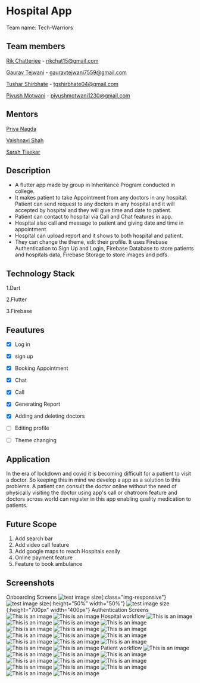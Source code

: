 
# Hospital App

Team name: Tech-Warriors

## Team members


[Rik Chatterjee](https://github.com/TheArchitet) -
rikchat15@gmail.com

[Gaurav Tejwani](https://github.com/GauravMaheshTejwani) -
gauravtejwani7559@gmail.com

[Tushar Shirbhate](https://github.com/Tushar-Shirbhate) - 
tgshirbhate04@gmail.com

[Piyush Motwani](https://github.com/Piyushmotwani) - 
piyushmotwani1230@gmail.com




## Mentors

[Priya Nagda](https://github.com/pri1311)

[Vaishnavi Shah](https://github.com/vaishnavirshah)

[Sarah Tisekar](https://github.com/sarah-nisar)



## Description

- A flutter app made by group in Inheritance Program conducted in
college.
- It makes patient to take Appointment from any doctors in any
hospital. Patient can send request to any doctors in any hospital and
it will accepted by hospital and they will give time and date to patient.
- Patient can contact to hospital via Call and Chat features
in app. 
- Hospital also call and message to patient and giving date
and time in appointment. 
- Hospital can upload report and it shows
to both hospital and patient. 
- They can change the theme, edit their profile.
It uses Firebase Authentication to Sign Up and Login, Firebase Database to store patients and hospitals data, Firebase Storage to
store images and pdfs.


## Technology Stack
1.Dart 

2.Flutter

3.Firebase


## Feautures

- [x] Log in 
- [x] sign up
- [x] Booking Appointment
- [x] Chat
- [x] Call
- [x] Generating Report
- [x] Adding and deleting doctors 
- [ ] Editing profile
- [ ] Theme changing


## Application

In the era of lockdown and covid it is becoming difficult for a patient to visit a doctor.
So keeping this in mind we develop a app as a solution to this problems.
A patient can consult the doctor online without the need of physically visiting the doctor 
using app's call or chatroom feature and doctors across world can register in this app enabling 
quality medication to patients.


## Future Scope
1. Add search bar
2. Add video call feature
3. Add google maps to reach Hospitals easily
4. Online payment feature
5. Feature to book ambulance 


## Screenshots
Onboarding Screens
![test image size](https://github.com/Tushar-Shirbhate/Hospital-App/blob/tushar/Assets/screenshots/Screenshot_1639233750.png){:class="img-responsive"}
![test image size](https://github.com/Tushar-Shirbhate/Hospital-App/blob/tushar/Assets/screenshots/Screenshot_1639233750.png){:height="50%" width="50%"}
![test image size](https://github.com/Tushar-Shirbhate/Hospital-App/blob/tushar/Assets/screenshots/Screenshot_1639233750.png){:height="700px" width="400px"}
Authentication Screens
 ![This is an image](https://github.com/Tushar-Shirbhate/Hospital-App/blob/tushar/Assets/screenshots/Screenshot_1639233757.png)
 ![This is an image](https://github.com/Tushar-Shirbhate/Hospital-App/blob/tushar/Assets/screenshots/Screenshot_1639233761.png)
Hospital workflow
 ![This is an image](https://github.com/Tushar-Shirbhate/Hospital-App/blob/tushar/Assets/screenshots/Screenshot_1639234704.png)
 ![This is an image](https://github.com/Tushar-Shirbhate/Hospital-App/blob/tushar/Assets/screenshots/Screenshot_1639234708.png)
 ![This is an image](https://github.com/Tushar-Shirbhate/Hospital-App/blob/tushar/Assets/screenshots/Screenshot_1639234716.png)
 ![This is an image](https://github.com/Tushar-Shirbhate/Hospital-App/blob/tushar/Assets/screenshots/Screenshot_1639234745.png)
 ![This is an image](https://github.com/Tushar-Shirbhate/Hospital-App/blob/tushar/Assets/screenshots/Screenshot_1639234765.png)
 ![This is an image](https://github.com/Tushar-Shirbhate/Hospital-App/blob/tushar/Assets/screenshots/Screenshot_1639234271.png)
 ![This is an image](https://github.com/Tushar-Shirbhate/Hospital-App/blob/tushar/Assets/screenshots/Screenshot_1639234782.png)
 ![This is an image](https://github.com/Tushar-Shirbhate/Hospital-App/blob/tushar/Assets/screenshots/Screenshot_1639234791.png)
 ![This is an image](https://github.com/Tushar-Shirbhate/Hospital-App/blob/tushar/Assets/screenshots/Screenshot_1639234795.png)
 ![This is an image](https://github.com/Tushar-Shirbhate/Hospital-App/blob/tushar/Assets/screenshots/Screenshot_1639234812.png)
 ![This is an image](https://github.com/Tushar-Shirbhate/Hospital-App/blob/tushar/Assets/screenshots/Screenshot_1639234838.png)
 ![This is an image](https://github.com/Tushar-Shirbhate/Hospital-App/blob/tushar/Assets/screenshots/Screenshot_1639234841.png)
 ![This is an image](https://github.com/Tushar-Shirbhate/Hospital-App/blob/tushar/Assets/screenshots/Screenshot_1639234846.png)
 ![This is an image](https://github.com/Tushar-Shirbhate/Hospital-App/blob/tushar/Assets/screenshots/Screenshot_1639234850.png)
 ![This is an image](https://github.com/Tushar-Shirbhate/Hospital-App/blob/tushar/Assets/screenshots/Screenshot_1639234859.png)
Patient workflow
 ![This is an image](https://github.com/Tushar-Shirbhate/Hospital-App/blob/tushar/Assets/screenshots/Screenshot_1639233810.png)
 ![This is an image](https://github.com/Tushar-Shirbhate/Hospital-App/blob/tushar/Assets/screenshots/Screenshot_1639234163.png)
 ![This is an image](https://github.com/Tushar-Shirbhate/Hospital-App/blob/tushar/Assets/screenshots/Screenshot_1639234186.png)
 ![This is an image](https://github.com/Tushar-Shirbhate/Hospital-App/blob/tushar/Assets/screenshots/Screenshot_1639234262.png)
 ![This is an image](https://github.com/Tushar-Shirbhate/Hospital-App/blob/tushar/Assets/screenshots/Screenshot_1639234271.png)
 ![This is an image](https://github.com/Tushar-Shirbhate/Hospital-App/blob/tushar/Assets/screenshots/Screenshot_1639234283.png)
 ![This is an image](https://github.com/Tushar-Shirbhate/Hospital-App/blob/tushar/Assets/screenshots/Screenshot_1639234286.png)
 ![This is an image](https://github.com/Tushar-Shirbhate/Hospital-App/blob/tushar/Assets/screenshots/Screenshot_1639234622.png)
 ![This is an image](https://github.com/Tushar-Shirbhate/Hospital-App/blob/tushar/Assets/screenshots/Screenshot_1639234626.png)
 ![This is an image](https://github.com/Tushar-Shirbhate/Hospital-App/blob/tushar/Assets/screenshots/Screenshot_1639234632.png)
 ![This is an image](https://github.com/Tushar-Shirbhate/Hospital-App/blob/tushar/Assets/screenshots/Screenshot_1639234637.png)
 ![This is an image](https://github.com/Tushar-Shirbhate/Hospital-App/blob/tushar/Assets/screenshots/Screenshot_1639234660.png)
